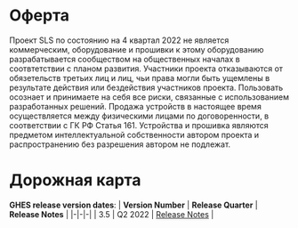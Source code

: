 # Оферта

Проект SLS  по состоянию на 4 квартал 2022 не является коммерческим,  оборудование и прошивки к этому оборудованию разрабатывается сообществом на общественных началах в соотвтетствии с планом развития.    Участники проекта отказываются от обязетельств третьих лиц и лиц, чьи права могли быть ущемлены в результате действия или бездействия 
участников проекта. Пользовать осознает и принимаете на себя все риски, связанные с использованием разработанных решений.  Продажа устройств в настоящее время осуществляется между физическими лицами по договоренности, в соответствии с ГК РФ Статья 161. Устройства и прошивка являются предметом интеллектуальной собственности автором проекта и распространению без разрешения автором не подлежат. 

# Дорожная карта

**GHES release version dates**:
| **Version Number** | **Release Quarter** | **Release Notes** |
|-|-|-|
| 3.5 | Q2 2022 | [Release Notes](https://docs.github.com/en/enterprise-server@3.5/admin/release-notes) |

